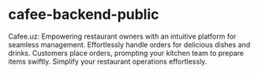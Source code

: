 # cafee-backend-public
Cafee.uz: Empowering restaurant owners with an intuitive platform for seamless management. Effortlessly handle orders for delicious dishes and drinks. Customers place orders, prompting your kitchen team to prepare items swiftly. Simplify your restaurant operations effortlessly.
